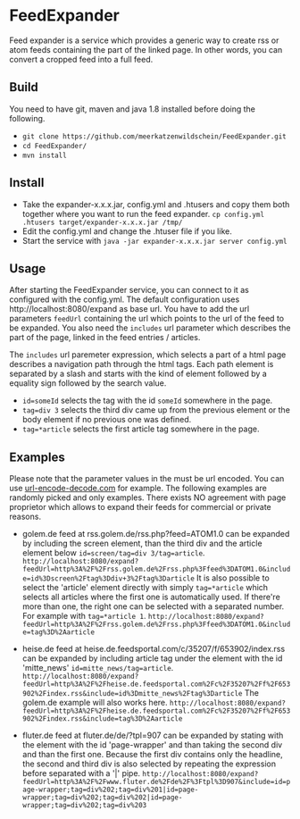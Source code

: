 # FeedExpander
Feed expander is a service which provides a generic way to create rss or atom feeds containing the part of the linked page.
In other words, you can convert a cropped feed into a full feed.  

## Build
You need to have git, maven and java 1.8 installed before doing the following.
  * `git clone https://github.com/meerkatzenwildschein/FeedExpander.git` 
  * `cd FeedExpander/` 
  * `mvn install` 
      

## Install
 * Take the expander-x.x.x.jar, config.yml and .htusers and copy them both together where you want to run the feed expander. `cp config.yml .htusers target/expander-x.x.x.jar /tmp/`
 * Edit the config.yml and change the .htuser file if you like. 
 * Start the service with `java -jar expander-x.x.x.jar server config.yml`

## Usage
  After starting the FeedExpander service, you can connect to it as configured with the config.yml. The
  default configuration uses http://localhost:8080/expand as base url. You have to add the url parameters `feedUrl` 
  containing the url which points to the url of the feed to be expanded. You also need the `includes` url parameter
  which describes the part of the page, linked in the feed entries / articles.
  
  The `includes` url paremeter expression, which selects a part of a html page describes a navigation path through the
  html tags. Each path element is separated by a slash and starts with the kind of element followed by a equality sign 
  followed by the search value.
  
  * `id=someId` selects the tag with the id `someId` somewhere in the page.
  * `tag=div 3` selects the third div came up from the previous element or the body element if no previous one was defined.
  * `tag=*article` selects the first article tag somewhere in the page.

## Examples
  Please note that the parameter values in the must be url encoded. You can use [url-encode-decode.com](www.url-encode-decode.com) for example. The following examples are randomly picked and only examples. There exists NO agreement with page
  proprietor which allows to expand their feeds for commercial or private reasons. 

  * golem.de feed at rss.golem.de/rss.php?feed=ATOM1.0 can be expanded by including the screen element, than the third div and the article element below `id=screen/tag=div 3/tag=article`.
    `http://localhost:8080/expand?feedUrl=http%3A%2F%2Frss.golem.de%2Frss.php%3Ffeed%3DATOM1.0&include=id%3Dscreen%2Ftag%3Ddiv+3%2Ftag%3Darticle`
  It is also possible to select the 'article' element directly with simply `tag=*article` which selects all articles where the first one is automatically used. If there're more than
  one, the right one can be selected with a separated number. For example with `tag=*article 1`.
    `http://localhost:8080/expand?feedUrl=http%3A%2F%2Frss.golem.de%2Frss.php%3Ffeed%3DATOM1.0&include=tag%3D%2Aarticle`
    
  * heise.de feed at heise.de.feedsportal.com/c/35207/f/653902/index.rss can be expanded by including article tag under the element with the id 'mitte_news' `id=mitte_news/tag=article`.
    `http://localhost:8080/expand?feedUrl=http%3A%2F%2Fheise.de.feedsportal.com%2Fc%2F35207%2Ff%2F653902%2Findex.rss&include=id%3Dmitte_news%2Ftag%3Darticle`
  The golem.de example will also works here.
    `http://localhost:8080/expand?feedUrl=http%3A%2F%2Fheise.de.feedsportal.com%2Fc%2F35207%2Ff%2F653902%2Findex.rss&include=tag%3D%2Aarticle`
    
  * fluter.de feed at fluter.de/de/?tpl=907 can be expanded by stating with the element with the id 'page-wrapper' and than taking the second div and than the first one. 
  Because the first div contains only the headline, the second and third div is also selected by repeating the expression before separated with a '|' pipe. 
    `http://localhost:8080/expand?feedUrl=http%3A%2F%2Fwww.fluter.de%2Fde%2F%3Ftpl%3D907&include=id=page-wrapper;tag=div%202;tag=div%201|id=page-wrapper;tag=div%202;tag=div%202|id=page-wrapper;tag=div%202;tag=div%203`
    